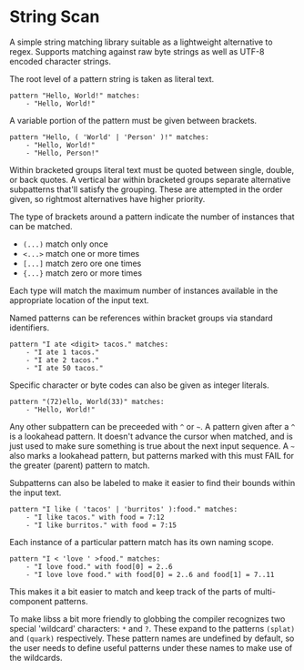 # String Scan
A simple string matching library suitable as a lightweight alternative
to regex.  Supports matching against raw byte strings as well as UTF-8
encoded character strings.

The root level of a pattern string is taken as literal text.

    pattern "Hello, World!" matches:
        - "Hello, World!"

A variable portion of the pattern must be given between brackets.

    pattern "Hello, ( 'World' | 'Person' )!" matches:
        - "Hello, World!"
        - "Hello, Person!"

Within bracketed groups literal text must be quoted between single,
double, or back quotes.  A vertical bar within bracketed groups
separate alternative subpatterns that'll satisfy the grouping.  These
are attempted in the order given, so rightmost alternatives have
higher priority.

The type of brackets around a pattern indicate the number of instances
that can be matched.

- `(...)` match only once
- `<...>` match one or more times
- `[...]` match zero ore one times
- `{...}` match zero or more times

Each type will match the maximum number of instances available in the
appropriate location of the input text.

Named patterns can be references within bracket groups via standard
identifiers.

    pattern "I ate <digit> tacos." matches:
        - "I ate 1 tacos."
        - "I ate 2 tacos."
        - "I ate 50 tacos."

Specific character or byte codes can also be given as integer literals.

    pattern "(72)ello, World(33)" matches:
        - "Hello, World!"


Any other subpattern can be preceeded with `^` or `~`.  A pattern given
after a `^` is a lookahead pattern.  It doesn't advance the cursor when
matched, and is just used to make sure something is true about the next
input sequence.  A `~` also marks a lookahead pattern, but patterns marked
with this must FAIL for the greater (parent) pattern to match.

Subpatterns can also be labeled to make it easier to find their bounds
within the input text.

    pattern "I like ( 'tacos' | 'burritos' ):food." matches:
        - "I like tacos." with food = 7:12
        - "I like burritos." with food = 7:15

Each instance of a particular pattern match has its own naming scope.

    pattern "I < 'love ' >food." matches:
        - "I love food." with food[0] = 2..6
        - "I love love food." with food[0] = 2..6 and food[1] = 7..11

This makes it a bit easier to match and keep track of the parts of
multi-component patterns.

To make libss a bit more friendly to globbing the compiler recognizes
two special 'wildcard' characters: `*` and `?`.  These expand to the
patterns `(splat)` and `(quark)` respectively.  These pattern names
are undefined by default, so the user needs to define useful patterns
under these names to make use of the wildcards.